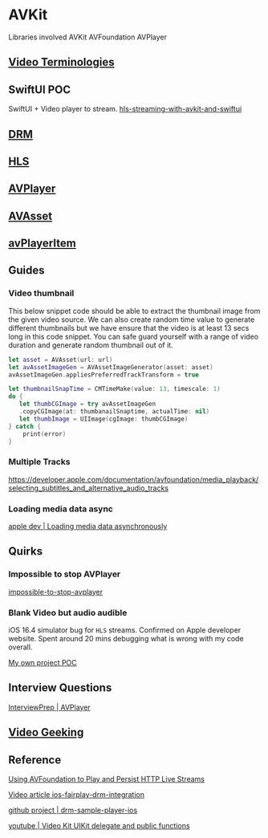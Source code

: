# AVKit


Libraries involved
AVKit
AVFoundation
AVPlayer

## [Video Terminologies](video_terms.md)

## SwiftUI POC

SwiftUI + Video player to stream.
[hls-streaming-with-avkit-and-swiftui](https://www.createwithswift.com/hls-streaming-with-avkit-and-swiftui/)

## [DRM](DRM.md)

## [HLS](HLS.md)

## [AVPlayer](avPlayer.md)

## [AVAsset](avAsset.md)
## [avPlayerItem](avPlayerItem.md)

## Guides

### Video thumbnail

This below snippet code should be able to extract the thumbnail image from the given video source. We can also create random time value to generate different thumbnails but we have ensure that the video is at least 13 secs long in this code snippet. You can safe guard yourself with a range of video duration and generate random thumbnail out of it. 

```swift
let asset = AVAsset(url: url)
let avAssetImageGen = AVAssetImageGenerator(asset: asset)
avAssetImageGen.appliesPreferredTrackTransform = true

let thumbnailSnapTime = CMTimeMake(value: 13, timescale: 1)
do { 
   let thumbCGImage = try avAssetImageGen
   .copyCGImage(at: thumbanailSnaptime, actualTime: nil)
   let thumbImage = UIImage(cgImage: thumbCGImage)
} catch {
	print(error)
}
```


### Multiple Tracks 

https://developer.apple.com/documentation/avfoundation/media_playback/selecting_subtitles_and_alternative_audio_tracks


### Loading media data async

[apple dev | Loading media data asynchronously](https://developer.apple.com/documentation/avfoundation/media_assets/loading_media_data_asynchronously)



## Quirks

### Impossible to stop AVPlayer

[impossible-to-stop-avplayer](https://stackoverflow.com/questions/32993896/impossible-to-stop-avplayer?noredirect=1&lq=1)

### Blank Video but audio audible

iOS 16.4 simulator bug for `HLS` streams. Confirmed on Apple developer website. Spent around 20 mins debugging what is wrong with my code overall.

[My own project POC](https://github.com/SensehacK/swift/tree/master/swiftUI/VideoContent)

## Interview Questions

[InterviewPrep | AVPlayer](https://interviewprep.org/avplayer-interview-questions/)


## [Video Geeking](tools/apps#Geeking)

## Reference

[Using AVFoundation to Play and Persist HTTP Live Streams](https://developer.apple.com/documentation/avfoundation/offline_playback_and_storage/using_avfoundation_to_play_and_persist_http_live_streams)

[Video article ios-fairplay-drm-integration](https://medium.com/@burak.oguz/ios-fairplay-drm-integration-with-different-use-cases-8aff3d4248dd)

[github project | drm-sample-player-ios](https://github.com/Axinom/drm-sample-player-ios)

[youtube | Video Kit UIKit delegate and public functions](https://www.youtube.com/watch?v=IVyy-VBU-Cc)
